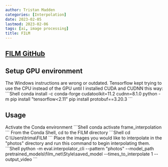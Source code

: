```yaml
---
author: Tristan Madden
categories: [Interpolation]
date: 2023-02-05
lastmod: 2023-02-06
tags: [ai, image processing]
title: FILM
---
```


<h2><a href="https://github.com/google-research/frame-interpolation" title="FILM">FILM GitHub</a></h2>

<h2>Setup GPU environment</h2>
The Windows instructions are wrong or outdated. Tensorflow kept trying to use the CPU instead of the GPU until I installed CUDA and CUDNN this way:
```Shell
conda install -c conda-forge cudatoolkit=11.2 cudnn=8.1.0
python -m pip install "tensorflow<2.11"
pip install protobuf==3.20.3
```
<h2>Usage</h2>
Activate the Conda environment
```Shell
conda activate frame_interpolation
```
From the Conda Shell, cd to the FILM directory
```Shell
cd C:\Users\trima\FILM
```
Place the images you would like to interpolate in the "photos" directory and run this command to begin interpolating them.
```Shell
python -m eval.interpolator_cli --pattern "photos" --model_path pretrained_models\film_net\Style\saved_model --times_to_interpolate 1 --output_video
```